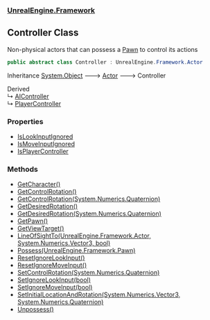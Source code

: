 ### [UnrealEngine.Framework](./UnrealEngine-Framework.md 'UnrealEngine.Framework')
## Controller Class
Non-physical actors that can possess a [Pawn](./Pawn.md 'UnrealEngine.Framework.Pawn') to control its actions  
```csharp
public abstract class Controller : UnrealEngine.Framework.Actor
```
Inheritance [System.Object](https://docs.microsoft.com/en-us/dotnet/api/System.Object 'System.Object') &#129106; [Actor](./Actor.md 'UnrealEngine.Framework.Actor') &#129106; Controller  

Derived  
&#8627; [AIController](./AIController.md 'UnrealEngine.Framework.AIController')  
&#8627; [PlayerController](./PlayerController.md 'UnrealEngine.Framework.PlayerController')  
### Properties
- [IsLookInputIgnored](./Controller-IsLookInputIgnored.md 'UnrealEngine.Framework.Controller.IsLookInputIgnored')
- [IsMoveInputIgnored](./Controller-IsMoveInputIgnored.md 'UnrealEngine.Framework.Controller.IsMoveInputIgnored')
- [IsPlayerController](./Controller-IsPlayerController.md 'UnrealEngine.Framework.Controller.IsPlayerController')
### Methods
- [GetCharacter()](./Controller-GetCharacter().md 'UnrealEngine.Framework.Controller.GetCharacter()')
- [GetControlRotation()](./Controller-GetControlRotation().md 'UnrealEngine.Framework.Controller.GetControlRotation()')
- [GetControlRotation(System.Numerics.Quaternion)](./Controller-GetControlRotation(Quaternion).md 'UnrealEngine.Framework.Controller.GetControlRotation(System.Numerics.Quaternion)')
- [GetDesiredRotation()](./Controller-GetDesiredRotation().md 'UnrealEngine.Framework.Controller.GetDesiredRotation()')
- [GetDesiredRotation(System.Numerics.Quaternion)](./Controller-GetDesiredRotation(Quaternion).md 'UnrealEngine.Framework.Controller.GetDesiredRotation(System.Numerics.Quaternion)')
- [GetPawn()](./Controller-GetPawn().md 'UnrealEngine.Framework.Controller.GetPawn()')
- [GetViewTarget()](./Controller-GetViewTarget().md 'UnrealEngine.Framework.Controller.GetViewTarget()')
- [LineOfSightTo(UnrealEngine.Framework.Actor, System.Numerics.Vector3, bool)](./Controller-LineOfSightTo(Actor_Vector3_bool).md 'UnrealEngine.Framework.Controller.LineOfSightTo(UnrealEngine.Framework.Actor, System.Numerics.Vector3, bool)')
- [Possess(UnrealEngine.Framework.Pawn)](./Controller-Possess(Pawn).md 'UnrealEngine.Framework.Controller.Possess(UnrealEngine.Framework.Pawn)')
- [ResetIgnoreLookInput()](./Controller-ResetIgnoreLookInput().md 'UnrealEngine.Framework.Controller.ResetIgnoreLookInput()')
- [ResetIgnoreMoveInput()](./Controller-ResetIgnoreMoveInput().md 'UnrealEngine.Framework.Controller.ResetIgnoreMoveInput()')
- [SetControlRotation(System.Numerics.Quaternion)](./Controller-SetControlRotation(Quaternion).md 'UnrealEngine.Framework.Controller.SetControlRotation(System.Numerics.Quaternion)')
- [SetIgnoreLookInput(bool)](./Controller-SetIgnoreLookInput(bool).md 'UnrealEngine.Framework.Controller.SetIgnoreLookInput(bool)')
- [SetIgnoreMoveInput(bool)](./Controller-SetIgnoreMoveInput(bool).md 'UnrealEngine.Framework.Controller.SetIgnoreMoveInput(bool)')
- [SetInitialLocationAndRotation(System.Numerics.Vector3, System.Numerics.Quaternion)](./Controller-SetInitialLocationAndRotation(Vector3_Quaternion).md 'UnrealEngine.Framework.Controller.SetInitialLocationAndRotation(System.Numerics.Vector3, System.Numerics.Quaternion)')
- [Unpossess()](./Controller-Unpossess().md 'UnrealEngine.Framework.Controller.Unpossess()')
